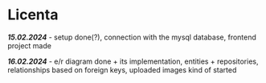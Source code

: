 # Licenta

***15.02.2024***  - setup done(?), connection with the mysql database, frontend project made

***16.02.2024***  - e/r diagram done + its implementation, entities + repositories, relationships based on foreign keys, uploaded images kind of started
